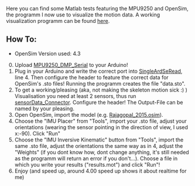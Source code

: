 Here you can find some Matlab tests featuring the MPU9250 and OpenSim, the programm I now use to visualize the motion data.
A working visualization programm can be found [here](https://github.com/Escape9002/ArcherTracking/tree/main/MATLAB/OpenSim).



## How To:

- OpenSim Version used: 4.3

0. Upload [MPU9250_DMP_Serial](https://github.com/Escape9002/ArcherTracking/tree/main/MATLAB/OpenSim/MPU9250_DMP_Serial/MPU9250_DMP_Serial.ino) to your Arduino!
1. Plug in your Arduino and write the correct port into [SingleArdSeRead](https://github.com/Escape9002/ArcherTracking/tree/main/MATLAB/OpenSim/SingleArdSeRead.py), line 4. Then configure the header to feature the correct data for OpenSim's .sto files! Running the programm creates the file "data.sto".
2. To get a working/pleasing (aka, not making the skeleton motion sick :) )  Visualisation you need at least 2 sensors, thus run [sensorData_Connector](https://github.com/Escape9002/ArcherTracking/tree/main/MATLAB/OpenSim/sensorData_Connector.py). Configure the header! The Output-File can be named by your pleasing.
3. Open OpenSim, import the model (e.g. [Rajagopal_2015.osim](https://github.com/Escape9002/ArcherTracking/tree/main/MATLAB/OpenSim/model/Rajagopal_2015.osim)).
4. Choose the "IMU Placer" from "Tools", import your .sto file, adjust your orientations (wearing the sensor pointing in the direction of view, I used x:-90). Click "Run"
5. Choose the "IMU Inversive Kinematic" button from "Tools", import the same .sto file, adjust the orientations the same way as in 4, adjust the "Weights" (if you dont know how, dont change anything, it's still needed as the programm will return an error if you don't...). Choose a file in which you write your results ("results.mot") and click "Run"!
6. Enjoy (and speed up, around 4.00 speed up shows it about realtime for me)